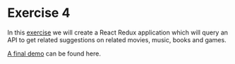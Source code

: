 # Exercise 4

In this [exercise](exercises/4/README.md) we will create a React Redux application which will query an API to get related suggestions on related movies, music, books and games.

[A final demo](https://mimmit-koodaa-redux-track.now.sh/) can be found here.
